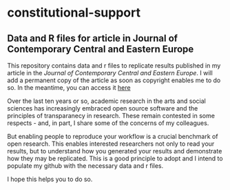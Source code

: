 # constitutional-support
## Data and R files for article in Journal of Contemporary Central and Eastern Europe ##

This repository contains data and r files to replicate results published in my article in the  *Journal of Contemporary Central and Eastern Europe*. I will add a permanent copy of the article as soon as copyright enables me to do so. In the meantime, you can access it [here](https://www.tandfonline.com/eprint/8BWNMYNC8AYX6RFASES9/full?target=10.1080/25739638.2020.1833562)

Over the last ten years or so, academic research in the arts and social sciences has increasingly embraced open source software and the principles of transparanecy in research. These remain contested in some respects - and, in part, I share some of the concerns of my colleagues. 

But enabling people to reproduce your workflow is a crucial benchmark of open research. This enables interested researchers not only to read your results, but to understand how you generated your results and demonstrate how they may be replicated. This is a good principle to adopt and I intend to populate my github with the necessary data and r files.

I hope this helps you to do so.



